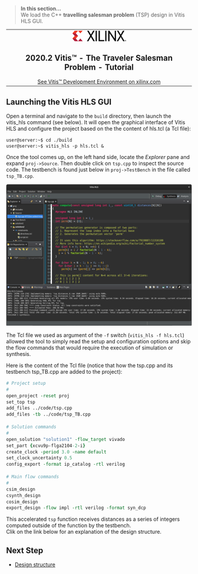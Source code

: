 ﻿> **In this section...**   
We load the C++ **travelling salesman problem** (TSP) design in Vitis HLS GUI. 

<table width=100%>
 <tr width=50%>
    <td align="center"><img src="https://raw.githubusercontent.com/Xilinx/Image-Collateral/main/xilinx-logo.png" width="30%"/><h2>2020.2 Vitis™ - The Traveler Salesman Problem - Tutorial</h2>
    <a href="https://www.xilinx.com/products/design-tools/vitis.html">See Vitis™ Development Environment on xilinx.com</a>
    </td>
 </tr>
</table>

## Launching the Vitis HLS GUI
Open a terminal and navigate to the `build` directory, then launch the vitis_hls command (see below).  It will open the graphical interface of Vitis HLS and configure the project based on the the content of hls.tcl (a Tcl file):

```console
user@server:~$ cd ./build
user@server:~$ vitis_hls -p hls.tcl &
```

Once the tool comes up, on the left hand side, locate the *Explorer* pane and expand `proj->Source`. Then double click on `tsp.cpp` to inspect the source code.
The testbench is found just below in `proj->TestBench` in the file called `tsp_TB.cpp`.

![this project](./images/project.png)


The Tcl file we used as argument of the `-f` switch (`vitis_hls -f hls.tcl`) allowed the tool to simply read the setup and configuration options and skip the flow commands that would require the execution of simulation or synthesis.  

Here is the content of the Tcl file (notice that how the tsp.cpp and its testbench tsp_TB.cpp are added to the project):
```tcl
# Project setup
#
open_project -reset proj
set_top tsp
add_files ../code/tsp.cpp
add_files -tb ../code/tsp_TB.cpp

# Solution commands
#
open_solution "solution1" -flow_target vivado
set_part {xcvu9p-flga2104-2-i}
create_clock -period 3.0 -name default
set_clock_uncertainty 0.5
config_export -format ip_catalog -rtl verilog

# Main flow commands
#
csim_design
csynth_design
cosim_design
export_design -flow impl -rtl verilog -format syn_dcp
```

This accelerated `tsp` function receives distances as a series of integers computed outside of the function by the testbench.  
Clik on the link below for an explanation of the design structure.

## Next Step

* [Design structure](./design.md)
